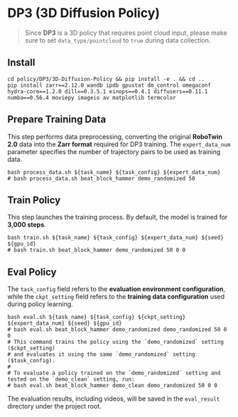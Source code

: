 # DP3 (3D Diffusion Policy)

> Since **DP3** is a 3D policy that requires point cloud input, please make sure to set `data_type/pointcloud` to `true` during data collection.


## Install
```
cd policy/DP3/3D-Diffusion-Policy && pip install -e . && cd ..
pip install zarr==2.12.0 wandb ipdb gpustat dm_control omegaconf hydra-core==1.2.0 dill==0.3.5.1 einops==0.4.1 diffusers==0.11.1 numba==0.56.4 moviepy imageio av matplotlib termcolor
```

## Prepare Training Data

This step performs data preprocessing, converting the original **RoboTwin 2.0** data into the **Zarr format** required for DP3 training.
The `expert_data_num` parameter specifies the number of trajectory pairs to be used as training data.

```
bash process_data.sh ${task_name} ${task_config} ${expert_data_num}
# bash process_data.sh beat_block_hammer demo_randomized 50
```

## Train Policy

This step launches the training process.
By default, the model is trained for **3,000 steps**.

```
bash train.sh ${task_name} ${task_config} ${expert_data_num} ${seed} ${gpu_id}
# bash train.sh beat_block_hammer demo_randomized 50 0 0
```

## Eval Policy

The `task_config` field refers to the **evaluation environment configuration**, while the `ckpt_setting` field refers to the **training data configuration** used during policy learning.

```
bash eval.sh ${task_name} ${task_config} ${ckpt_setting} ${expert_data_num} ${seed} ${gpu_id}
# bash eval.sh beat_block_hammer demo_randomized demo_randomized 50 0 0
# This command trains the policy using the `demo_randomized` setting ($ckpt_setting)
# and evaluates it using the same `demo_randomized` setting ($task_config).
#
# To evaluate a policy trained on the `demo_randomized` setting and tested on the `demo_clean` setting, run:
# bash eval.sh beat_block_hammer demo_clean demo_randomized 50 0 0
```

The evaluation results, including videos, will be saved in the `eval_result` directory under the project root.
